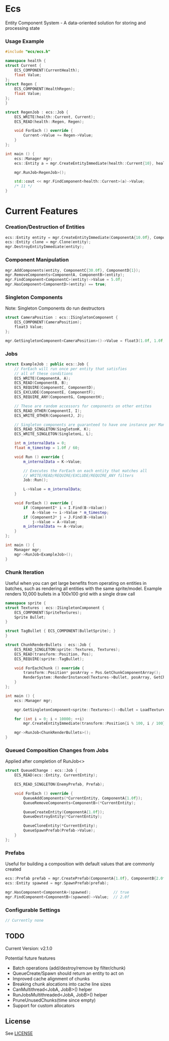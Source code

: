 # Ecs
Entity Component System - A data-oriented solution for storing and processing state

### Usage Example
```C++
#include "ecs/ecs.h"

namespace health {
struct Current {
    ECS_COMPONENT(CurrentHealth);
    float Value;
};
struct Regen {
    ECS_COMPONENT(HealthRegen);
    float Value;
};
}

struct RegenJob : ecs::Job {
    ECS_WRITE(health::Current, Current);
    ECS_READ(health::Regen, Regen);

    void ForEach () override {
        Current->Value += Regen->Value;
    }
};

int main () {
    ecs::Manager mgr;
    ecs::Entity a = mgr.CreateEntityImmediate(health::Current{10}, health::Regen{1});

    mgr.RunJob<RegenJob>();

    std::cout << mgr.FindComponent<health::Current>(a)->Value;
    /* 11 */
}
```

# Current Features
### Creation/Destruction of Entities
```C++
ecs::Entity entity = mgr.CreateEntityImmediate(ComponentA{10.0f}, ComponentB{20.0f}, ...);
ecs::Entity clone = mgr.Clone(entity);
mgr.DestroyEntityImmediate(entity);
```

### Component Manipulation
```C++
mgr.AddComponents(entity, ComponentC{30.0f}, ComponentD{1});
mgr.RemoveComponents<ComponentA, ComponentB>(entity);
mgr.FindComponent<ComponentC>(entity)->Value = 5.0f;
mgr.HasComponent<ComponentD>(entity) == true;
```

### Singleton Components
Note: Singleton Components do run destructors
```C++
struct CameraPosition : ecs::ISingletonComponent {
    ECS_COMPONENT(CameraPosition);
    float3 Value;
};

mgr.GetSingletonComponent<CameraPosition>()->Value = float3(1.0f, 1.0f, 1.0f);
```

### Jobs
```C++
struct ExampleJob : public ecs::Job {
    // ForEach will run once per entity that satisfies
    // all of these conditions
    ECS_WRITE(ComponentA, A);
    ECS_READ(ComponentB, B);
    ECS_REQUIRE(ComponentC, ComponentD);
    ECS_EXCLUDE(ComponentE, ComponentF);
    ECS_REQUIRE_ANY(ComponentG, ComponentH);

    // These are random accessors for components on other entites
    ECS_READ_OTHER(ComponentI, I);
    ECS_WRITE_OTHER(ComponentJ, J);

    // Singleton components are guaranteed to have one instance per Manager
    ECS_READ_SINGLETON(SingletonK, K);
    ECS_WRITE_SINGLETON(SingletonL, L);

    int m_internalData = 0;
    float m_timestep = 1.0f / 60;

    void Run () override {
        m_internalData = K->Value;

        // Executes the ForEach on each entity that matches all
        // WRITE/READ/REQUIRE/EXCLUDE/REQUIRE_ANY filters
        Job::Run();

        L->Value = m_internalData;
    }

    void ForEach () override {
        if (ComponentI* i = I.Find(B->Value))
            A->Value += i->Value * m_timestep;
        if (ComponentJ* j = J.Find(B->Value))
            j->Value = A->Value;
        m_internalData += A->Value;
    }
};

int main () {
    Manager mgr;
    mgr->RunJob<ExampleJob>();
}
```

### Chunk Iteration
Useful when you can get large benefits from operating on entities in batches, such as rendering all entities with the same sprite/model.
Example renders 10,000 bullets in a 100x100 grid with a single draw call
```C++
namespace sprite {
struct Textures : ecs::ISingletonComponent {
    ECS_COMPONENT(SpriteTextures);
    Sprite Bullet;
}

struct TagBullet { ECS_COMPONENT(BulletSprite); }
}

struct ChunkRenderBullets : ecs::Job {
    ECS_READ_SINGLETON(sprite::Textures, Textures);
    ECS_READ(transform::Position, Pos);
    ECS_REQUIRE(sprite::TagBullet);

    void ForEachChunk () override {
        transform::Position* posArray = Pos.GetChunkComponentArray();
        RenderSystem::RenderInstanced(Textures->Bullet, posArray, GetChunkEntityCount());
    }
};

int main () {
    ecs::Manager mgr;

    mgr.GetSingletonComponent<sprite::Textures>()->Bullet = LoadTexture("bullet.bmp");

    for (int i = 0; i < 10000; ++i)
        mgr.CreateEntityImmediate(transform::Position{i % 100, i / 100}, sprite::TagBullet{});

    mgr->RunJob<ChunkRenderBullets>();
}
```

### Queued Composition Changes from Jobs
Applied after completion of RunJob<>
```C++
struct QueuedChange : ecs::Job {
    ECS_READ(ecs::Entity, CurrentEntity);

    ECS_READ_SINGLETON(EnemyPrefab, Prefab);

    void ForEach () override {
        QueueAddComponents(*CurrentEntity, ComponentA{1.0f});
        QueueRemoveComponents<ComponentB>(*CurrentEntity);

        QueueCreateEntity(ComponentA{1.0f});
        QueueDestroyEntity(*CurrentEntity);

        QueueCloneEntity(*CurrentEntity);
        QueueSpawnPrefab(Prefab->Value);
    }
};
```

### Prefabs
Useful for building a composition with default values that are commonly created
```C++
ecs::Prefab prefab = mgr.CreatePrefab(ComponentA{1.0f}, ComponentB{2.0f});
ecs::Entity spawned = mgr.SpawnPrefab(prefab);

mgr.HasComponent<ComponentA>(spawned);          // true
mgr.FindComponent<ComponentB>(spawned)->Value;  // 2.0f
```

### Configurable Settings
```C++
// Currently none
```

## TODO
Current Version: v2.1.0

Potential future features
  - Batch operations (add/destroy/remove by filter/chunk)
  - QueueCreate/Spawn should return an entity to act on
  - Improved cache alignment of chunks
  - Breaking chunk alocations into cache line sizes
  - CanMultithread<JobA, JobB>() helper
  - RunJobsMultithreaded<JobA, JobB>() helper
  - PruneUnusedChunks(time since empty)
  - Support for custom allocators

## License
See [LICENSE](LICENSE)
